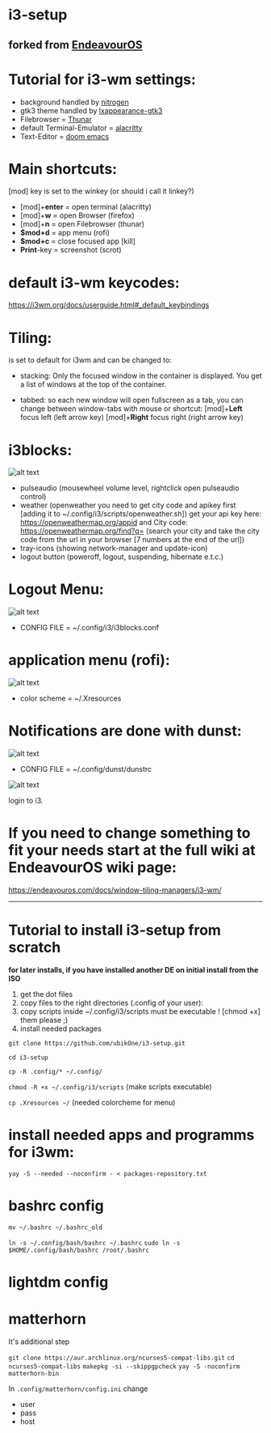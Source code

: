 # i3-setup
## forked from [EndeavourOS](https://endeavouros.com)

# Tutorial for i3-wm settings:
* background handled by [nitrogen](https://wiki.archlinux.org/index.php/nitrogen)
* gtk3 theme handled by [lxappearance-gtk3](https://wiki.lxde.org/de/LXAppearance)
* Filebrowser = [Thunar](https://docs.xfce.org/xfce/thunar/start)
* default Terminal-Emulator = [alacritty](https://github.com/alacritty/alacritty)
* Text-Editor = [doom emacs](https://github.com/hlissner/doom-emacs)

# Main shortcuts:
[mod] key is set to the winkey (or should i call it linkey?)

* [mod]+**enter** = open terminal (alacritty)
* [mod]+**w** =  open Browser (firefox)
* [mod]+**n** =  open Filebrowser (thunar)
* **$mod+d** =  app menu (rofi)
* **$mod+c** =  close focused app [kill]
* **Print**-key = screenshot (scrot)

# default i3-wm keycodes: 
https://i3wm.org/docs/userguide.html#_default_keybindings

# Tiling:
is set to default for i3wm and can be changed to: 
* stacking:
Only the focused window in the container is displayed. You get a list of windows at the top of the container.

* tabbed:
so each new window will open fullscreen as a tab, you can change between window-tabs with mouse or shortcut:
[mod]+**Left** focus left (left arrow key)
[mod]+**Right** focus right (right arrow key)

# i3blocks:
![alt text](https://raw.githubusercontent.com/endeavouros-team/screenshots/master/bar.png "i3blocks")
* pulseaudio (mousewheel volume level, rightclick open pulseaudio control)
* weather (openweather you need to get city code and apikey first [adding it to ~/.config/i3/scripts/openweather.sh])
get your api key here: https://openweathermap.org/appid and City code: https://openweathermap.org/find?q= (search your city     and take the city code from the url in your browser [7 numbers at the end of the url])
* tray-icons (showing network-manager and update-icon)
* logout button (poweroff, logout, suspending, hibernate e.t.c.)

# Logout Menu:
![alt text](https://raw.githubusercontent.com/endeavouros-team/screenshots/master/logoutmenu.png "logout-menu")
* CONFIG FILE = ~/.config/i3/i3blocks.conf
# application menu (rofi):
![alt text](https://raw.githubusercontent.com/endeavouros-team/screenshots/master/menu.png "application-menu")
* color scheme = ~/.Xresources

# Notifications are done with dunst:
![alt text](https://raw.githubusercontent.com/endeavouros-team/screenshots/master/dunst-i3-enOS.png "dunst-notification")
* CONFIG FILE = ~/.config/dunst/dunstrc

![alt text](https://raw.githubusercontent.com/endeavouros-team/screenshots/master/endeavouros-i3-screenshot.png "i3-running")

login to i3.

# If you need to change something to fit your needs start at the full wiki at EndeavourOS wiki page:

https://endeavouros.com/docs/window-tiling-managers/i3-wm/

----

# Tutorial to install i3-setup from scratch 
**for later installs, if you have installed another DE on initial install from the ISO**

1. get the dot files
2. copy files to the right directories (.config of your user):
3. copy scripts inside ~/.config/i3/scripts must be executable ! [chmod +x] them please ;)
4. install needed packages

`git clone https://github.com/ubikOne/i3-setup.git`

`cd i3-setup`

`cp -R .config/* ~/.config/`

`chmod -R +x ~/.config/i3/scripts` (make scripts executable)

`cp .Xresources ~/` (needed colorcheme for menu)

# install needed apps and programms for i3wm:

`yay -S --needed --noconfirm - < packages-repository.txt`

# bashrc config

`mv ~/.bashrc ~/.bashrc_old`

`ln -s ~/.config/bash/bashrc ~/.bashrc`
`sudo ln -s $HOME/.config/bash/bashrc /root/.bashrc`

# lightdm config

# matterhorn

It's additional step

`git clone https://aur.archlinux.org/ncurses5-compat-libs.git`
`cd ncurses5-compat-libs`
`makepkg -si --skippgpcheck`
`yay -S -noconfirm matterhorn-bin`

In `.config/matterhorn/config.ini` change
- user
- pass
- host

